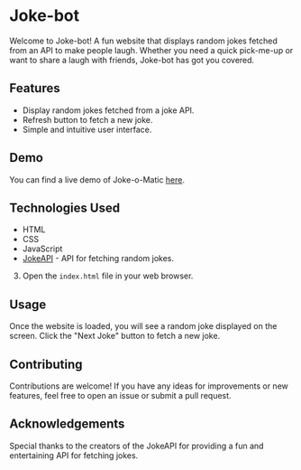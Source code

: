 # Joke-bot

Welcome to Joke-bot! A fun website that displays random jokes fetched from an API to make people laugh. Whether you need a quick pick-me-up or want to share a laugh with friends, Joke-bot has got you covered.

## Features

- Display random jokes fetched from a joke API.
- Refresh button to fetch a new joke.
- Simple and intuitive user interface.

## Demo

You can find a live demo of Joke-o-Matic [here](https://mordecai-and-rigby-fun2.netlify.com).

## Technologies Used

- HTML
- CSS
- JavaScript
- [JokeAPI](https://jokeapi.dev/) - API for fetching random jokes.



3. Open the `index.html` file in your web browser.

## Usage

Once the website is loaded, you will see a random joke displayed on the screen. Click the "Next Joke" button to fetch a new joke.

## Contributing

Contributions are welcome! If you have any ideas for improvements or new features, feel free to open an issue or submit a pull request.


## Acknowledgements

Special thanks to the creators of the JokeAPI for providing a fun and entertaining API for fetching jokes.



